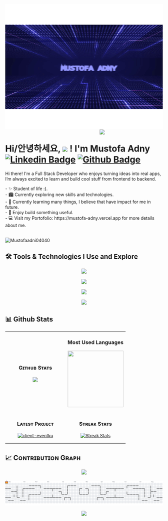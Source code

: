 <img width="100%" height="400px" align="center" alt="GIF" src="https://raw.githubusercontent.com/Mustofaadni04040/banner-gif/main/3dgifmaker12140.gif" />

<!--Owl-->
<div>
  <img align="right" width="40%" src="https://owlbertsio-resized.s3.amazonaws.com/Popper.psd.full.png">
</div>

<!--Profile Header-->

# Hi/안녕하세요, <img src="https://emojis.slackmojis.com/emojis/images/1531849430/4246/blob-sunglasses.gif?1531849430" width="30"/> ! I'm Mustofa Adny<br>[![Linkedin Badge](https://img.shields.io/badge/-LinkedIn-0077B5?style=flat&logo=Linkedin&logoColor=white&link=https://www.linkedin.com/in/mustofa-adny-a64791217/)](https://www.linkedin.com/in/mustofa-adny-a64791217/) [![Github Badge](https://img.shields.io/badge/-Github-242A2D?style=flat&logo=Github&logoColor=white&link=https://github.com/Mustofaadni04040/)](https://github.com/Mustofaadni04040/)

<!--Profile Description-->
<p align="left">Hi there! I'm a Full Stack Developer who enjoys turning ideas into real apps,  I’m always excited to learn and build cool stuff from frontend to backend.</p>
- ✨ Student of life :). <br />
- 🏙 Currently exploring new skills and technologies. <br />
- 🌱 Currently learning many things, I believe that have impact for me in future. <br />
- 🤝 Enjoy build something useful. <br />
- 💻 Visit my Portofolio: https://mustofa-adny.vercel.app for more details about me. <br />
<br />

<!--Profile Count Badge-->
<p align="left">
  <img src="https://komarev.com/ghpvc/?username=Mustofaadni04040&label=Profile%20views&color=27548A&style=for-the-badge&logo=star" alt="Mustofaadni04040" style="padding-right:20px;" />
</p>

<!--Tools-->

## 🛠️ Tools & Technologies I Use and Explore

<p align="center">
  <a href="https://github.com/Mustofaadni04040">
    <img
      src="https://go-skill-icons.vercel.app/api/icons?i=html,javascript,typescript,go,python,css,tailwind,sass,mui,shadcn,react,reactnative,nextjs"
    />
  </a>
</p>
<p align="center">
  <a href="https://github.com/Mustofaadni04040">
    <img
      src="https://go-skill-icons.vercel.app/api/icons?i=redux,nodejs,expressjs,postgresql,mongodb,github,expo"
    />
  </a>
</p>
<p align="center">
  <a href="https://github.com/Mustofaadni04040">
    <img
      src="https://go-skill-icons.vercel.app/api/icons?i=docker,postman,vscode,npm"
    />
  </a>
</p>
<p align="center">
  <a href="https://github.com/Mustofaadni04040">
    <img
      src="https://go-skill-icons.vercel.app/api/icons?i=vite,figma"
    />
  </a>
</p>

<!--Profile Stats-->

## 📊 Github Stats

<table width="100%">
  <tr>
    <td width="50%">
      <h3 align="center"><strong>Gɪᴛʜᴜʙ Sᴛᴀᴛs</strong></h3>
      <p align="center">
        <a href="https://github.com/Mustofaadni04040">
          <img align="center" height="180em" src="https://github-readme-stats-eight-theta.vercel.app/api?username=Mustofaadni04040&show_icons=true&theme=algolia&include_all_commits=true&count_private=true"/>
        </a>
      </p>
    </td>
    <td width="50%">
      <h3 align="center"><strong>Most Used Languages</strong></h3>
      <p align="center">
        <a href="https://github.com/Mustofaadni04040">
          <img align="center" height="180em" width="100%" src="https://github-readme-stats-eight-theta.vercel.app/api/top-langs/?username=Mustofaadni04040&layout=compact&langs_count=8&theme=algolia"/>
        </a>
      </p>
    </td>
  </tr>
  <tr>
    <td width="50%">
      <h3 align="center"><strong>Lᴀᴛᴇsᴛ Pʀᴏᴊᴇᴄᴛ</strong></h3>
      <p align="center">
        <a href="https://github.com/Mustofaadni04040/client-eventku">
          <img align="center" height="180em" src="https://github-readme-stats.vercel.app/api/pin/?username=Mustofaadni04040&repo=client-eventku&theme=nightowl&show_owner=true&bg_color=050f2c&title_color=0194dd&text_color=ffffff" alt="client-eventku" />
        </a>
      </p>
    </td>
    <td width="50%">
      <h3 align="center"><strong>Sᴛʀᴇᴀᴋ Sᴛᴀᴛs</strong></h3>
      <p align="center">
        <a href="https://github.com/Mustofaadni04040">
          <img align="center" height="180em" src="https://streak-stats.demolab.com?user=Mustofaadni04040&theme=nightowl&background=050f2c&fire=0194dd&ring=0194dd&sideNums=ffffff&sideLabels=ffffff&dates=0194dd&currStreakNum=ffffff" alt="Streak Stats" />
        </a>
      </p>
    </td>
  </tr>
</table>

<!--Contribution Graph-->
<h2 align="left">📈 Cᴏɴᴛʀɪʙᴜᴛɪᴏɴ Gʀᴀᴘʜ</h2>
<div align="center">
    <img src="https://github-readme-activity-graph.vercel.app/graph?username=Mustofaadni04040&bg_color=050f2c&&color=ffffff&line=0194dd&point=ffeb95&area=false&hide_border=false" border-radius="15">
</div>

<br />
<picture>
  <source media="(prefers-color-scheme: dark)" srcset="https://raw.githubusercontent.com/Mustofaadni04040/Mustofaadni04040/output/pacman-contribution-graph-dark.svg">
  <source media="(prefers-color-scheme: light)" srcset="https://raw.githubusercontent.com/Mustofaadni04040/Mustofaadni04040/output/pacman-contribution-graph.svg">
  <img alt="Pac-Man contribution graph" src="https://raw.githubusercontent.com/Mustofaadni04040/Mustofaadni04040/output/pacman-contribution-graph.svg">
</picture>
<!--Footer-->
<p align="center">
  <img src="https://capsule-render.vercel.app/api?type=waving&height=100&color=gradient&section=footer&reversal=false"/>
</p>
